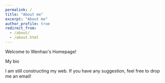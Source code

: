 ```yaml
---
permalink: /
title: "About me"
excerpt: "About me"
author_profile: true
redirect_from: 
  - /about/
  - /about.html
---
```




Welcome to Wenhao's Homepage!





My bio





I am still constructing my web. If you have any suggestion, feel free to drop me an email!
